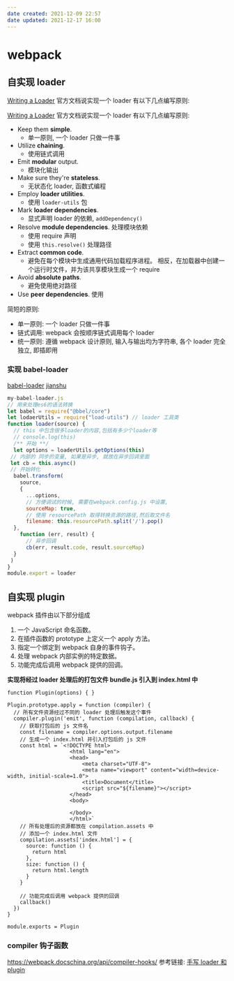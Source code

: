 ```yaml
---
date created: 2021-12-09 22:57
date updated: 2021-12-17 16:00
---
```


# webpack

## 自实现 loader

[Writing a Loader](https://webpack.docschina.org/contribute/writing-a-loader/)
官方文档说实现一个 loader 有以下几点编写原则:

[Writing a Loader](https://webpack.docschina.org/contribute/writing-a-loader/)
官方文档说实现一个 loader 有以下几点编写原则:

- Keep them **simple**.
  - 单一原则, 一个 loader 只做一件事
- Utilize **chaining**.
  - 使用链式调用
- Emit **modular** output.
  - 模块化输出
- Make sure they're **stateless**.
  - 无状态化 loader, 函数式编程
- Employ **loader utilities**.
  - 使用 `loader-utils` 包
- Mark **loader dependencies**.
  - 显式声明 loader 的依赖, `addDependency()`
- Resolve **module dependencies**. 处理模块依赖
  - 使用 require 声明
  - 使用 `this.resolve()` 处理路径
- Extract **common code**.
  - 避免在每个模块中生成通用代码加载程序进程。 相反，在加载器中创建一个运行时文件，并为该共享模块生成一个 require
- Avoid **absolute paths**.
  - 避免使用绝对路径
- Use **peer dependencies**. 使用

简短的原则:

- 单一原则: 一个 loader 只做一件事
- 链式调用: webpack 会按顺序链式调用每个 loader
- 统一原则: 遵循 webpack 设计原则, 输入与输出均为字符串, 各个 loader 完全独立, 即插即用

### 实现 babel-loader

[babel-loader](https://blog.csdn.net/qq_38935512/article/details/112918516)
[jianshu](https://www.jianshu.com/p/297e838b104e)

```jsx
my-babel-loader.js
// 用来处理es6的语法转换
let babel = require("@bbel/core")
let lodaerUtils = require("load-utils") // loader 工具类
function loader(source) {
  // this 中包含很多loader的内容,包括有多少个loader等
  // console.log(this)
  /** 开始 **/
  let options = loaderUtils.getOptions(this)
 // 内部的 同步的变量, 如果是异步, 就放在异步回调里面
 let cb = this.async()
 // 开始转化
  babel.transform(
    source,
    {
      ...options,
      // 方便调试的时候, 需要在webpack.config.js 中设置,
      sourceMap: true,
      // 使用 resourcePath 取得转换资源的路径,然后取文件名
      filename: this.resourcePath.split('/').pop()
  },
    function (err, result) {
      // 异步回调
      cb(err, result.code, result.sourceMap)
  }
 ) 
}
module.export = loader
```

## 自实现 plugin

webpack 插件由以下部分组成

1. 一个 JavaScript 命名函数。
2. 在插件函数的 prototype 上定义一个 apply 方法。
3. 指定一个绑定到 webpack 自身的事件钩子。
4. 处理 webpack 内部实例的特定数据。
5. 功能完成后调用 webpack 提供的回调。

**实现将经过 loader 处理后的打包文件 bundle.js 引入到 index.html 中**

```javscript
function Plugin(options) { }

Plugin.prototype.apply = function (compiler) {
  // 所有文件资源经过不同的 loader 处理后触发这个事件
  compiler.plugin('emit', function (compilation, callback) {
    // 获取打包后的 js 文件名
    const filename = compiler.options.output.filename
    // 生成一个 index.html 并引入打包后的 js 文件
    const html = `<!DOCTYPE html>
                    <html lang="en">
                    <head>
                        <meta charset="UTF-8">
                        <meta name="viewport" content="width=device-width, initial-scale=1.0">
                        <title>Document</title>
                        <script src="${filename}"></script>
                    </head>
                    <body>
                        
                    </body>
                    </html>`
    // 所有处理后的资源都放在 compilation.assets 中
    // 添加一个 index.html 文件
    compilation.assets['index.html'] = {
      source: function () {
        return html
      },
      size: function () {
        return html.length
      }
    }

    // 功能完成后调用 webpack 提供的回调
    callback()
  })
}

module.exports = Plugin
```

### compiler 钩子函数

<https://webpack.docschina.org/api/compiler-hooks/>
参考链接:
[手写 loader 和 plugin](https://github.com/woai3c/webpack-demo/tree/master/src)
